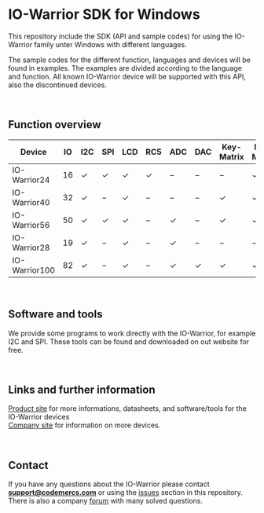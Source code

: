 # IO-Warrior SDK for Windows
This repository include the SDK (API and sample codes) for using the IO-Warrior family unter Windows with different languages.

The sample codes for the different function, languages and devices will be found in examples. The examples are divided according to the language and function.
All known IO-Warrior device will be supported with this API, also the discontinued devices.

&nbsp;
## Function overview
| Device | IO | I2C | SPI | LCD | RC5 | ADC | DAC | Key-Matrix | LED-Matrix | PWM | Digital LED | Status | 
| ----------- | ----------- | ----------- | ----------- | ----------- | ----------- | ----------- | ----------- | ----------- | ----------- | ----------- | ----------- | ----------- |
| IO-Warrior24 | 16 | &check; | &check;  | &check; | &check; | &#8722; | &#8722; | &#8722; | &check; | &#8722; | &#8722; | Discontinued |
| IO-Warrior40 | 32 | &check; | &#8722; | &check; | &#8722; | &#8722; | &#8722; | &check; | &check; | &#8722; | &#8722; | Discontinued |
| IO-Warrior56 | 50 | &check; | &check; | &check; | &#8722; | &check; | &#8722; | &check; | &check; | &check; | &#8722; | Active |
| IO-Warrior28 | 19 | &check; | &#8722; | &check; | &#8722; | &check; | &#8722; | &#8722; | &#8722; | &#8722; | &check; | Active |
| IO-Warrior100 | 82 | &check; | &#8722; | &check; | &#8722; | &check; | &check; | &check; | &check; | &check; | &check; | Active |
  

&nbsp;
## Software and tools
We provide some programs to work directly with the IO-Warrior, for example I2C and SPI. These tools can be found and downloaded on out website for free.  


&nbsp;
## Links and further information
[Product site](https://codemercs.com/en/io) for more informations, datasheets, and software/tools for the IO-Warrior devices  
[Company site](https://www.codemercs.com) for information on more devices.

&nbsp;
## Contact
If you have any questions about the IO-Warrior please contact **support@codemercs.com** or using the [issues](https://github.com/codemercs-com/io-warrior-win/issues) section in this repository. There is also a company [forum](https://forum.codemercs.com/) with many solved questions.